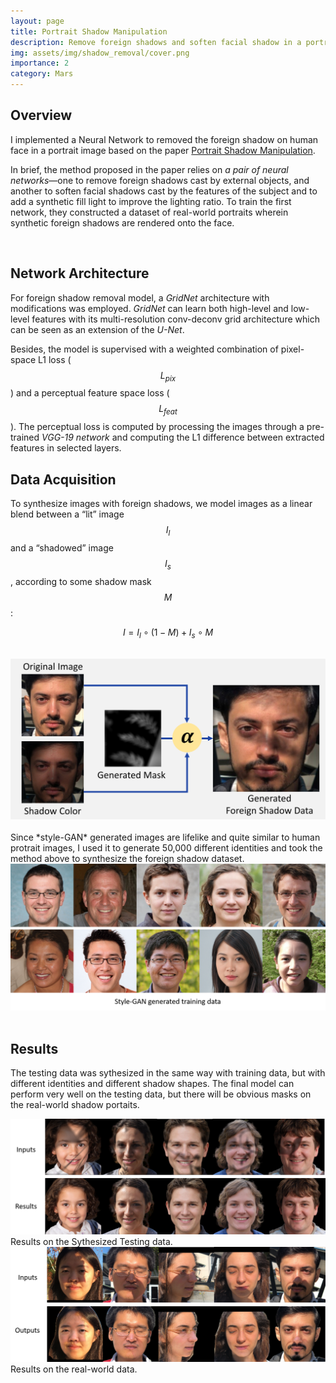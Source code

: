 ```yaml
---
layout: page
title: Portrait Shadow Manipulation
description: Remove foreign shadows and soften facial shadow in a portrait photo based on GridNet.
img: assets/img/shadow_removal/cover.png
importance: 2
category: Mars
---
```


## Overview

I implemented a Neural Network to removed the foreign shadow on human face in a portrait image based on the paper [Portrait Shadow Manipulation](https://ceciliavision.github.io/project-pages/portrait.html).

In brief, the method proposed in the paper relies on *a pair of neural networks*—one to
remove foreign shadows cast by external objects, and another to soften facial
shadows cast by the features of the subject and to add a synthetic fill light to
improve the lighting ratio. To train the first network, they constructed a dataset of real-world portraits wherein synthetic foreign shadows are rendered onto the face.

<br/>

## Network Architecture

For foreign shadow removal model, a *GridNet* architecture with modifications was employed. *GridNet* can learn both high-level and low-level features with its multi-resolution conv-deconv grid  architecture which can be seen as an extension of the *U-Net*. 

Besides, the model is supervised with a weighted combination of pixel-space L1 loss ($$L_{pix}$$) and a perceptual feature space loss ($$L_{feat}$$). The perceptual loss is computed by processing the images through a pre-trained *VGG-19 network* and computing the L1 difference between extracted features in selected layers.



## Data Acquisition

To synthesize images with foreign shadows, we model images as a linear 
blend between a “lit” image $$I_l$$ and a “shadowed” image $$I_s$$, according to 
some shadow mask $$M$$:

$$I=I_l\circ (1-M)+I_s\circ M$$

<br/>
<div class="row">
	<div class="col-2"></div>
    <div class="col-8">
        <img src="assets/img/shadow_removal/shadow_generate.png" title="example image" class="img-fluid" alt="example image">
    </div>
    <div class="col-2"></div>
</div>

<br/>
Since *style-GAN* generated images are lifelike and quite similar to human protrait images, I used it to generate 50,000 different identities and took the method above to synthesize the foreign shadow dataset.

<div class="row">
    <div class="col-sm mt-3 mt-md-0">
        <img src="assets/img/shadow_removal/train_data.png" title="example image" class="img-fluid" alt="example image">
    </div>
</div>

<br/>

## Results
The testing data was sythesized in the same way with training data, but with different identities and different shadow shapes. 
The final model can perform very well on the testing data, but there will be obvious masks on the real-world shadow portaits. 
<div class="row">
    <div class="col-sm mt-3 mt-md-0">
        <img src="assets/img/shadow_removal/output.png" title="example image" class="img-fluid" alt="example image">
    </div>
</div>
<div class="caption">
    Results on the Sythesized Testing data.
</div>
<div class="row">
    <div class="col">
        <img src="assets/img/shadow_removal/output_bad.png" title="example image" class="img-fluid" alt="example image">
    </div>
</div>
<div class="caption">
    Results on the real-world data.
</div>